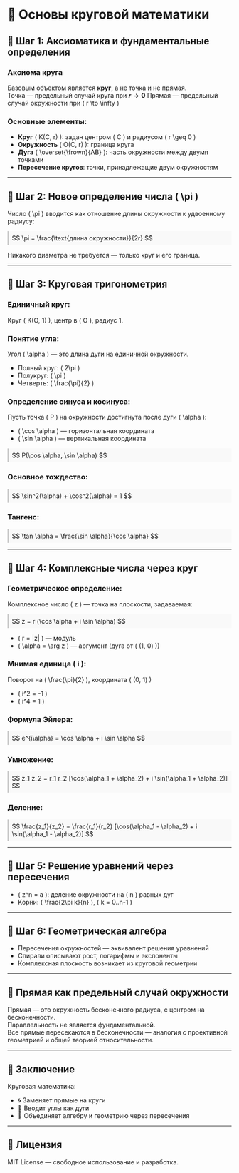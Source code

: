 # 📘 **Основы круговой математики**

## 🔹 **Шаг 1: Аксиоматика и фундаментальные определения**

### **Аксиома круга**

Базовым объектом является **круг**, а не точка и не прямая.  
Точка — предельный случай круга при **$r \to 0$**
Прямая — предельный случай окружности при <span>\( r \to \infty \)</span>

### **Основные элементы:**

- **Круг** <span>\( K(C, r) \)</span>: задан центром <span>\( C \)</span> и радиусом <span>\( r \geq 0 \)</span>
- **Окружность** <span>\( O(C, r) \)</span>: граница круга
- **Дуга** <span>\( \overset{\frown}{AB} \)</span>: часть окружности между двумя точками
- **Пересечение кругов**: точки, принадлежащие двум окружностям

---

## 🔹 **Шаг 2: Новое определение числа** <span>\( \pi \)</span>

Число <span>\( \pi \)</span> вводится как отношение длины окружности к удвоенному радиусу:

<div style="background:#f9f9f9; padding: 0.5em; border-left: 3px solid #ccc;">
$$
\pi = \frac{\text{длина окружности}}{2r}
$$
</div>

Никакого диаметра не требуется — только круг и его граница.

---

## 🔹 **Шаг 3: Круговая тригонометрия**

### **Единичный круг:**

Круг <span>\( K(O, 1) \)</span>, центр в <span>\( O \)</span>, радиус 1.

### **Понятие угла:**

Угол <span>\( \alpha \)</span> — это длина дуги на единичной окружности.

- Полный круг: <span>\( 2\pi \)</span>  
- Полукруг: <span>\( \pi \)</span>  
- Четверть: <span>\( \frac{\pi}{2} \)</span>

### **Определение синуса и косинуса:**

Пусть точка <span>\( P \)</span> на окружности достигнута после дуги <span>\( \alpha \)</span>:

- <span>\( \cos \alpha \)</span> — горизонтальная координата  
- <span>\( \sin \alpha \)</span> — вертикальная координата

<div style="background:#f9f9f9; padding: 0.5em; border-left: 3px solid #ccc;">
$$
P(\cos \alpha, \sin \alpha)
$$
</div>

### **Основное тождество:**

<div style="background:#f9f9f9; padding: 0.5em; border-left: 3px solid #ccc;">
$$
\sin^2(\alpha) + \cos^2(\alpha) = 1
$$
</div>

### **Тангенс:**

<div style="background:#f9f9f9; padding: 0.5em; border-left: 3px solid #ccc;">
$$
\tan \alpha = \frac{\sin \alpha}{\cos \alpha}
$$
</div>

---

## 🔹 **Шаг 4: Комплексные числа через круг**

### **Геометрическое определение:**

Комплексное число <span>\( z \)</span> — точка на плоскости, задаваемая:

<div style="background:#f9f9f9; padding: 0.5em; border-left: 3px solid #ccc;">
$$
z = r (\cos \alpha + i \sin \alpha)
$$
</div>

- <span>\( r = |z| \)</span> — модуль  
- <span>\( \alpha = \arg z \)</span> — аргумент (дуга от <span>\( (1, 0) \)</span>)

### **Мнимая единица** <span>\( i \)</span>:

Поворот на <span>\( \frac{\pi}{2} \)</span>, координата <span>\( (0, 1) \)</span>

- <span>\( i^2 = -1 \)</span>  
- <span>\( i^4 = 1 \)</span>

### **Формула Эйлера:**

<div style="background:#f9f9f9; padding: 0.5em; border-left: 3px solid #ccc;">
$$
e^{i\alpha} = \cos \alpha + i \sin \alpha
$$
</div>

### **Умножение:**

<div style="background:#f9f9f9; padding: 0.5em; border-left: 3px solid #ccc;">
$$
z_1 z_2 = r_1 r_2 [\cos(\alpha_1 + \alpha_2) + i \sin(\alpha_1 + \alpha_2)]
$$
</div>

### **Деление:**

<div style="background:#f9f9f9; padding: 0.5em; border-left: 3px solid #ccc;">
$$
\frac{z_1}{z_2} = \frac{r_1}{r_2} [\cos(\alpha_1 - \alpha_2) + i \sin(\alpha_1 - \alpha_2)]
$$
</div>

---

## 🔹 **Шаг 5: Решение уравнений через пересечения**

- <span>\( z^n = a \)</span>: деление окружности на <span>\( n \)</span> равных дуг  
- Корни: <span>\( \frac{2\pi k}{n} \)</span>, <span>\( k = 0..n-1 \)</span>

---

## 🔹 **Шаг 6: Геометрическая алгебра**

- Пересечения окружностей — эквивалент решения уравнений  
- Спирали описывают рост, логарифмы и экспоненты  
- Комплексная плоскость возникает из круговой геометрии

---

## 🔹 **Прямая как предельный случай окружности**

Прямая — это окружность бесконечного радиуса, с центром на бесконечности.  
Параллельность не является фундаментальной.  
Все прямые пересекаются в бесконечности — аналогия с проективной геометрией и общей теорией относительности.

---

## 🔹 **Заключение**

Круговая математика:

- 🌀 Заменяет прямые на круги  
- 📐 Вводит углы как дуги  
- 🔁 Объединяет алгебру и геометрию через пересечения  

---

## 🔹 **Лицензия**

MIT License — свободное использование и разработка.
